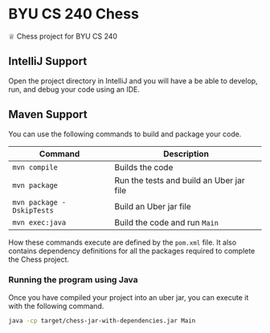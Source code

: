 # BYU CS 240 Chess

♕ Chess project for BYU CS 240

## IntelliJ Support

Open the project directory in IntelliJ and you will have a be able to develop, run, and debug your code using an IDE.

## Maven Support

You can use the following commands to build and package your code.

| Command                   | Description                              |
| ------------------------- | ---------------------------------------- |
| `mvn compile`             | Builds the code                          |
| `mvn package`             | Run the tests and build an Uber jar file |
| `mvn package -DskipTests` | Build an Uber jar file                   |
| `mvn exec:java`           | Build the code and run `Main`            |

How these commands execute are defined by the `pom.xml` file. It also contains dependency definitions for all the packages required to complete the Chess project.

### Running the program using Java

Once you have compiled your project into an uber jar, you can execute it with the following command.

```sh
java -cp target/chess-jar-with-dependencies.jar Main
```
